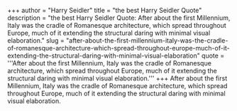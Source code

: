 +++
author = "Harry Seidler"
title = "the best Harry Seidler Quote"
description = "the best Harry Seidler Quote: After about the first Millennium, Italy was the cradle of Romanesque architecture, which spread throughout Europe, much of it extending the structural daring with minimal visual elaboration."
slug = "after-about-the-first-millennium-italy-was-the-cradle-of-romanesque-architecture-which-spread-throughout-europe-much-of-it-extending-the-structural-daring-with-minimal-visual-elaboration"
quote = '''After about the first Millennium, Italy was the cradle of Romanesque architecture, which spread throughout Europe, much of it extending the structural daring with minimal visual elaboration.'''
+++
After about the first Millennium, Italy was the cradle of Romanesque architecture, which spread throughout Europe, much of it extending the structural daring with minimal visual elaboration.
